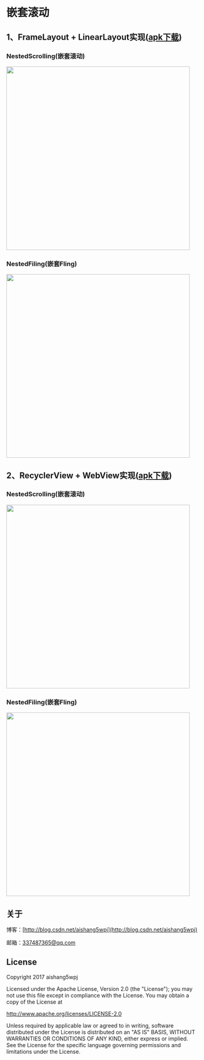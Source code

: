 # 嵌套滚动


## 1、FrameLayout + LinearLayout实现([apk下载](https://raw.githubusercontent.com/wiki/aishang5wpj/NestedScrollingDemo/nestscrollingframelayout/nestscrollingframelayout-release.apk))

### NestedScrolling(嵌套滚动)

<img src='nestscrollingframelayout/screenshot/01.gif' height='480px'/>

### NestedFiling(嵌套Fling)

<img src='nestscrollingframelayout/screenshot/02.gif' height='480px'/>

## 2、RecyclerView + WebView实现([apk下载](https://raw.githubusercontent.com/wiki/aishang5wpj/NestedScrollingDemo/nestedscrollingrecyclerview/nestedscrollingrecyclerview-release.apk))

### NestedScrolling(嵌套滚动)

<img src='nestedscrollingrecyclerview/screenshot/01.gif' height='480px'/>

### NestedFiling(嵌套Fling)

<img src='nestedscrollingrecyclerview/screenshot/02.gif' height='480px'/>

关于
--

博客：[http://blog.csdn.net/aishang5wpj](http://blog.csdn.net/aishang5wpj)

邮箱：337487365@qq.com

License
--
Copyright 2017 aishang5wpj

Licensed under the Apache License, Version 2.0 (the "License"); you may not use this file except in compliance with the License. You may obtain a copy of the License at

http://www.apache.org/licenses/LICENSE-2.0

Unless required by applicable law or agreed to in writing, software distributed under the License is distributed on an "AS IS" BASIS, WITHOUT WARRANTIES OR CONDITIONS OF ANY KIND, either express or implied. See the License for the specific language governing permissions and limitations under the License.
